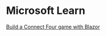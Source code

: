 # Microsoft Learn

[Build a Connect Four game with Blazor](https://learn.microsoft.com/en-us/training/modules/dotnet-connect-four/)
